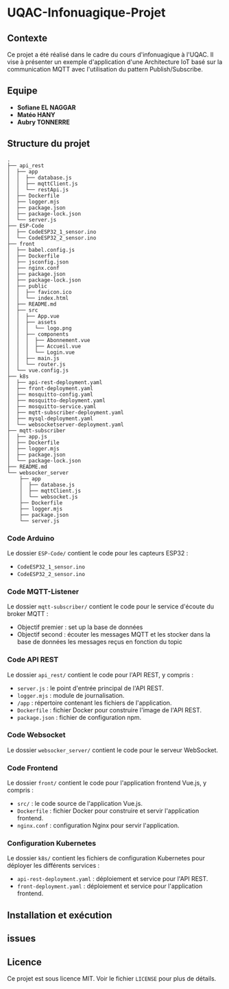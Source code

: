 # UQAC-Infonuagique-Projet

## Contexte
Ce projet a été réalisé dans le cadre du cours d'infonuagique à l'UQAC. Il vise à présenter un exemple d'application d'une Architecture IoT basé sur la communication MQTT avec l'utilisation du pattern Publish/Subscribe.

## Equipe
- **Sofiane EL NAGGAR**
- **Matéo HANY** 
- **Aubry TONNERRE**

## Structure du projet

```
.
├── api_rest
│  ├── app
│  │  ├── database.js
│  │  ├── mqttClient.js
│  │  └── restApi.js
│  ├── Dockerfile
│  ├── logger.mjs
│  ├── package.json
│  ├── package-lock.json
│  └── server.js
├── ESP-Code
│  ├── CodeESP32_1_sensor.ino
│  └── CodeESP32_2_sensor.ino
├── front
│  ├── babel.config.js
│  ├── Dockerfile
│  ├── jsconfig.json
│  ├── nginx.conf
│  ├── package.json
│  ├── package-lock.json
│  ├── public
│  │  ├── favicon.ico
│  │  └── index.html
│  ├── README.md
│  ├── src
│  │  ├── App.vue
│  │  ├── assets
│  │  │  └── logo.png
│  │  ├── components
│  │  │  ├── Abonnement.vue
│  │  │  ├── Accueil.vue
│  │  │  └── Login.vue
│  │  ├── main.js
│  │  └── router.js
│  └── vue.config.js
├── k8s
│  ├── api-rest-deployment.yaml
│  ├── front-deployment.yaml
│  ├── mosquitto-config.yaml
│  ├── mosquitto-deployment.yaml
│  ├── mosquitto-service.yaml
│  ├── mqtt-subscriber-deployment.yaml
│  ├── mysql-deployment.yaml
│  └── websocketserver-deployment.yaml
├── mqtt-subscriber
│  ├── app.js
│  ├── Dockerfile
│  ├── logger.mjs
│  ├── package.json
│  └── package-lock.json
├── README.md
└── websocker_server
    ├── app
    │  ├── database.js
    │  ├── mqttClient.js
    │  └── websocket.js
    ├── Dockerfile
    ├── logger.mjs
    ├── package.json
    └── server.js
```



### Code Arduino
Le dossier `ESP-Code/` contient le code pour les capteurs ESP32 :
- `CodeESP32_1_sensor.ino`
- `CodeESP32_2_sensor.ino`

### Code MQTT-Listener
Le dossier `mqtt-subscriber/` contient le code pour le service d'écoute du broker MQTT : 
 - Objectif premier : set up la base de données
 - Objectif second : écouter les messages MQTT et les stocker dans la base de données les messages reçus en fonction du topic

### Code API REST
Le dossier `api_rest/` contient le code pour l'API REST, y compris :
- `server.js` : le point d'entrée principal de l'API REST.
- `logger.mjs` : module de journalisation.
- `/app` : répertoire contenant les fichiers de l'application.
- `Dockerfile` : fichier Docker pour construire l'image de l'API REST.
- `package.json` : fichier de configuration npm.

### Code Websocket
Le dossier `websocker_server/` contient le code pour le serveur WebSocket.


### Code Frontend
Le dossier `front/` contient le code pour l'application frontend Vue.js, y compris :
- `src/` : le code source de l'application Vue.js.
- `Dockerfile` : fichier Docker pour construire et servir l'application frontend.
- `nginx.conf` : configuration Nginx pour servir l'application.

### Configuration Kubernetes
Le dossier `k8s/` contient les fichiers de configuration Kubernetes pour déployer les différents services :
- `api-rest-deployment.yaml` : déploiement et service pour l'API REST.
- `front-deployment.yaml` : déploiement et service pour l'application frontend.

## Installation et exécution



## issues

## Licence
Ce projet est sous licence MIT. Voir le fichier `LICENSE` pour plus de détails.